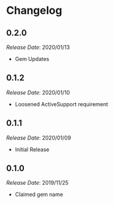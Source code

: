 # Changelog

## 0.2.0

*Release Date*: 2020/01/13

- Gem Updates

## 0.1.2

*Release Date*: 2020/01/10

- Loosened ActiveSupport requirement

## 0.1.1

*Release Date*: 2020/01/09

- Initial Release

## 0.1.0

*Release Date*: 2019/11/25

- Claimed gem name
